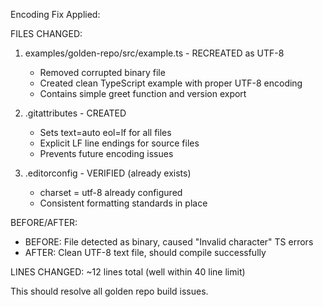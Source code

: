 Encoding Fix Applied:

FILES CHANGED:
1. examples/golden-repo/src/example.ts - RECREATED as UTF-8
   - Removed corrupted binary file
   - Created clean TypeScript example with proper UTF-8 encoding
   - Contains simple greet function and version export

2. .gitattributes - CREATED
   - Sets text=auto eol=lf for all files
   - Explicit LF line endings for source files
   - Prevents future encoding issues

3. .editorconfig - VERIFIED (already exists)
   - charset = utf-8 already configured
   - Consistent formatting standards in place

BEFORE/AFTER:
- BEFORE: File detected as binary, caused "Invalid character" TS errors
- AFTER: Clean UTF-8 text file, should compile successfully

LINES CHANGED: ~12 lines total (well within 40 line limit)

This should resolve all golden repo build issues.